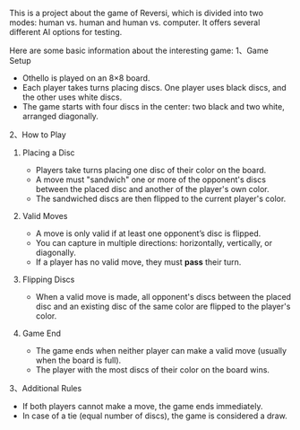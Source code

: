 This is a project about the game of Reversi, which is divided into two modes: human vs. human and human vs. computer. 
It offers several different AI options for testing.

Here are some basic information about the interesting game:
1、Game Setup  
- Othello is played on an 8×8 board.  
- Each player takes turns placing discs. One player uses black discs, and the other uses white discs.  
- The game starts with four discs in the center: two black and two white, arranged diagonally.  

2、How to Play
1. Placing a Disc 
   - Players take turns placing one disc of their color on the board.  
   - A move must "sandwich" one or more of the opponent's discs between the placed disc and another of the player's own color.  
   - The sandwiched discs are then flipped to the current player's color.  

2. Valid Moves
   - A move is only valid if at least one opponent’s disc is flipped.  
   - You can capture in multiple directions: horizontally, vertically, or diagonally.  
   - If a player has no valid move, they must **pass** their turn.  

3. Flipping Discs  
   - When a valid move is made, all opponent's discs between the placed disc and an existing disc of the same color are flipped to the player's color.  

4. Game End  
   - The game ends when neither player can make a valid move (usually when the board is full).  
   - The player with the most discs of their color on the board wins.  

3、Additional Rules
- If both players cannot make a move, the game ends immediately.  
- In case of a tie (equal number of discs), the game is considered a draw.  
